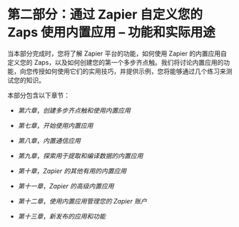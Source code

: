 # 第二部分：通过 Zapier 自定义您的 Zaps 使用内置应用 – 功能和实际用途

当本部分完成时，您将了解 Zapier 平台的功能，如何使用 Zapier 的内置应用自定义您的 Zaps，以及如何创建您的第一个多步齐点触。我们将讨论内置应用的功能，向您传授如何使用它们的实用技巧，并提供示例，您将能够通过几个练习来测试您的知识。

本部分包含以下章节：

+   *第六章*，*创建多步齐点触和使用内置应用*

+   *第七章*，*开始使用内置应用*

+   *第八章*，*内置通信应用*

+   *第九章*，*探索用于提取和编译数据的内置应用*

+   *第十章*，*Zapier 的其他有用的内置应用*

+   *第十一章*，*Zapier 的高级内置应用*

+   *第十二章*，*使用内置应用管理您的 Zapier 账户*

+   *第十三章*，*新发布的应用和功能*
